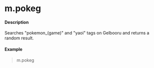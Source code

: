 # m.pokeg

#### Description

Searches "pokemon_(game)" and "yaoi" tags on Gelbooru and returns a random result.

#### Example

> m.pokeg
